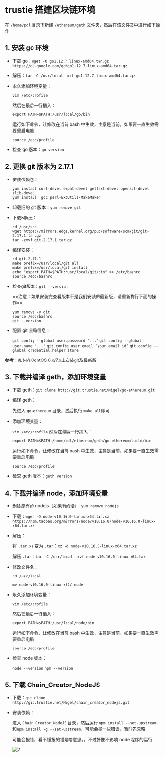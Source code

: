 # trustie 搭建区块链环境

在 `/home/pdl` 目录下新建 `/ethereum/geth` 文件夹，然后在该文件夹中进行如下操作

## 1. 安装 go 环境

- 下载 go：`wget -O go1.12.7.linux-amd64.tar.gz  https://dl.google.com/go/go1.12.7.linux-amd64.tar.gz`

- 解压：`tar -C /usr/local -xzf go1.12.7.linux-amd64.tar.gz`

- 永久添加环境变量：

    `vim /etc/profile`

    然后在最后一行插入：

    `export PATH=$PATH:/usr/local/go/bin`

    运行如下命令，让修改在当前 bash 中生效，注意是当前，如果要一直生效需要重启电脑

    `source /etc/profile`

- 检查 go 版本：`go version`

## 2. 更换 git 版本为 2.17.1

- 安装依赖包：

    ```shell
    yum install curl-devel expat-devel gettext-devel openssl-devel zlib-devel
    yum install  gcc perl-ExtUtils-MakeMaker
    ```

- 卸载旧的 git 版本：`yum remove git`

- 下载&解压：

    ```shell
    cd /usr/src
    wget https://mirrors.edge.kernel.org/pub/software/scm/git/git-2.17.1.tar.gz
    tar -zxvf git-2.17.1.tar.gz
    ```

- 编译安装：

    ```shell
    cd git-2.17.1
    make prefix=/usr/local/git all
    make prefix=/usr/local/git install
    echo "export PATH=$PATH:/usr/local/git/bin" >> /etc/bashrc
    source /etc/bashrc
    ```

- 检查git版本：`git --version`

    ==注意：如果安装完查看版本不是我们安装的最新版，请重新执行下面的操作==

    ```shell
    yum remove -y git
    source /etc/bashrc
    git --version
    ```

- 配置 git 全局信息：

    `git config --global user.password "..."`
    `git config --global user.name "..."`
    `git config user.email “your email id”`
    `git config --global credential.helper store`

**参考**：[如何在CentOS 6.x/7.x上安装git及最新版](https://my.oschina.net/antsky/blog/514586)

## 3. 下载并编译 geth，添加环境变量

- 下载 geth：`git clone http://git.trustie.net/Nigel/go-ethereum.git`

- 编译 geth：

    先进入 `go-ethereum` 目录，然后执行 `make all`即可

- 添加环境变量：

    `vim /etc/profile`
    然后在最后一行插入：

    `export PATH=$PATH:/home/pdl/ethereum/geth/go-ethereum/build/bin`

    运行如下命令，让修改在当前 bash 中生效，注意是当前，如果要一直生效需要重启电脑

    `source /etc/profile`

- 检查 geth 版本：`geth version`

## 4. 下载并编译 node，添加环境变量

- 删除原有的 nodejs（如果有的话）：`yum remove nodejs`

- 下载：`wget -O node-v10.16.0-linux-x64.tar.xz  https://npm.taobao.org/mirrors/node/v10.16.0/node-v10.16.0-linux-x64.tar.xz`

- 解压：

    将 `.tar.xz` 变为 `.tar`：`xz -d node-v10.16.0-linux-x64.tar.xz`

    解压 `.tar`：`tar -C /usr/local -xvf node-v10.16.0-linux-x64.tar`

- 修改文件名：

    `cd /usr/local`

    `mv node-v10.16.0-linux-x64/ node`

- 永久添加环境变量：

    `vim /etc/profile`

    然后在最后一行插入：

    `export PATH=$PATH:/usr/local/node/bin`

    运行如下命令，让修改在当前 bash 中生效，注意是当前，如果要一直生效需要重启电脑

    `source /etc/profile`

- 检查 node 版本：

    `node --version`
    `npm --version`

## 5. 下载 Chain_Creator_NodeJS

- 下载：`git clone http://git.trustie.net/Nigel/chain_creator_nodejs.git`

- 安装依赖：

    进入 `Chain_Creator_NodeJS` 目录，然后运行 `npm install --set-upstream`和`npm install -g --set-upstream`，可能会报一些错误，暂时先忽略

    可能会报错，看不懂报的错是啥意思。。不过好像不影响 node 程序的运行

    ![2](http://ww1.sinaimg.cn/large/006alGmrgy1g4z4yuqgaej31630rd183.jpg)
